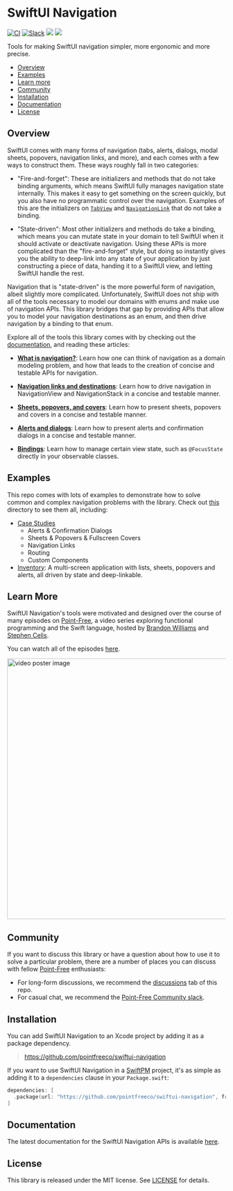 # SwiftUI Navigation

[![CI](https://github.com/pointfreeco/swiftui-navigation/actions/workflows/ci.yml/badge.svg)](https://github.com/pointfreeco/swiftui-navigation/actions/workflows/ci.yml)
[![Slack](https://img.shields.io/badge/slack-chat-informational.svg?label=Slack&logo=slack)](http://pointfree.co/slack-invite)
[![](https://img.shields.io/endpoint?url=https%3A%2F%2Fswiftpackageindex.com%2Fapi%2Fpackages%2Fpointfreeco%2Fswiftui-navigation%2Fbadge%3Ftype%3Dswift-versions)](https://swiftpackageindex.com/pointfreeco/swiftui-navigation)
[![](https://img.shields.io/endpoint?url=https%3A%2F%2Fswiftpackageindex.com%2Fapi%2Fpackages%2Fpointfreeco%2Fswiftui-navigation%2Fbadge%3Ftype%3Dplatforms)](https://swiftpackageindex.com/pointfreeco/swiftui-navigation)

Tools for making SwiftUI navigation simpler, more ergonomic and more precise.

  * [Overview](#overview)
  * [Examples](#examples)
  * [Learn more](#learn-more)
  * [Community](#community)
  * [Installation](#installation)
  * [Documentation](#documentation)
  * [License](#license)

## Overview

SwiftUI comes with many forms of navigation (tabs, alerts, dialogs, modal sheets, popovers, 
navigation links, and more), and each comes with a few ways to construct them. These ways roughly 
fall in two categories:

  * "Fire-and-forget": These are initializers and methods that do not take binding arguments, which 
  means SwiftUI fully manages navigation state internally. This makes it easy to get something on 
  the screen quickly, but you also have no programmatic control over the navigation. Examples of 
  this are the initializers on [`TabView`][TabView.init] and [`NavigationLink`][NavigationLink.init] 
  that do not take a binding.

  * "State-driven": Most other initializers and methods do take a binding, which means you can 
  mutate state in your domain to tell SwiftUI when it should activate or deactivate navigation. 
  Using these APIs is more complicated than the "fire-and-forget" style, but doing so instantly
  gives you the ability to deep-link into any state of your application by just constructing a 
  piece of data, handing it to a SwiftUI view, and letting SwiftUI handle the rest.

Navigation that is "state-driven" is the more powerful form of navigation, albeit slightly more 
complicated. Unfortunately, SwiftUI does not ship with all of the tools necessary to model our
domains with  enums and make use of navigation APIs. This library bridges that gap by providing APIs
that allow you to model your navigation destinations as an enum, and then drive navigation by a
binding to that enum.

Explore all of the tools this library comes with by checking out the [documentation][docs], and
reading these articles:

* **[What is navigation?](https://swiftpackageindex.com/pointfreeco/swiftui-navigation/main/documentation/swiftuinavigation/whatisnavigation)**:
  Learn how one can think of navigation as a domain modeling problem, and how that leads to the
  creation of concise and testable APIs for navigation.

* **[Navigation links and destinations](https://swiftpackageindex.com/pointfreeco/swiftui-navigation/main/documentation/swiftuinavigation/navigation)**:
  Learn how to drive navigation in NavigationView and NavigationStack in a concise and testable 
  manner.

* **[Sheets, popovers, and covers](https://swiftpackageindex.com/pointfreeco/swiftui-navigation/main/documentation/swiftuinavigation/sheetspopoverscovers)**:
  Learn how to present sheets, popovers and covers in a concise and testable manner.

* **[Alerts and dialogs](https://swiftpackageindex.com/pointfreeco/swiftui-navigation/main/documentation/swiftuinavigation/alertsdialogs)**:
  Learn how to present alerts and confirmation dialogs in a concise and testable manner.
  
* **[Bindings](https://swiftpackageindex.com/pointfreeco/swiftui-navigation/main/documentation/swiftuinavigation/bindings)**:
  Learn how to manage certain view state, such as `@FocusState` directly in your observable classes.
  
## Examples

This repo comes with lots of examples to demonstrate how to solve common and complex navigation 
problems with the library. Check out [this](./Examples) directory to see them all, including:

* [Case Studies](./Examples/CaseStudies)
  * Alerts & Confirmation Dialogs
  * Sheets & Popovers & Fullscreen Covers
  * Navigation Links
  * Routing
  * Custom Components
* [Inventory](./Examples/Inventory): A multi-screen application with lists, sheets, popovers and 
alerts, all driven by state and deep-linkable.

## Learn More

SwiftUI Navigation's tools were motivated and designed over the course of many episodes on
[Point-Free](https://www.pointfree.co), a video series exploring functional programming and the 
Swift language, hosted by [Brandon Williams](https://twitter.com/mbrandonw) and
[Stephen Celis](https://twitter.com/stephencelis).

You can watch all of the episodes [here](https://www.pointfree.co/collections/swiftui/navigation).

<a href="https://www.pointfree.co/collections/swiftui/navigation">
  <img alt="video poster image" src="https://d3rccdn33rt8ze.cloudfront.net/episodes/0211.jpeg" width="600">
</a>

## Community

If you want to discuss this library or have a question about how to use it to solve 
a particular problem, there are a number of places you can discuss with fellow 
[Point-Free](http://www.pointfree.co) enthusiasts:

  * For long-form discussions, we recommend the
    [discussions](http://github.com/pointfreeco/swiftui-navigation/discussions) tab of this repo.
  * For casual chat, we recommend the
    [Point-Free Community slack](http://pointfree.co/slack-invite).

## Installation

You can add SwiftUI Navigation to an Xcode project by adding it as a package dependency.

> https://github.com/pointfreeco/swiftui-navigation

If you want to use SwiftUI Navigation in a [SwiftPM](https://swift.org/package-manager/) project, 
it's as simple as adding it to a `dependencies` clause in your `Package.swift`:

``` swift
dependencies: [
  .package(url: "https://github.com/pointfreeco/swiftui-navigation", from: "1.0.0")
]
```

## Documentation

The latest documentation for the SwiftUI Navigation APIs is available
[here](https://swiftpackageindex.com/pointfreeco/swiftui-navigation/main/documentation/swiftuinavigation).

## License

This library is released under the MIT license. See [LICENSE](LICENSE) for details.

[NavigationLink.init]: https://developer.apple.com/documentation/swiftui/navigationlink/init(destination:label:)-27n7s
[TabView.init]: https://developer.apple.com/documentation/swiftui/tabview/init(content:)
[case-paths-gh]: https://github.com/pointfreeco/swift-case-paths
[what-is-article]: https://pointfreeco.github.io/swiftui-navigation/main/documentation/swiftuinavigation/whatisnavigation
[nav-links-dests-article]: https://pointfreeco.github.io/swiftui-navigation/main/documentation/swiftuinavigation/navigation
[sheets-popovers-covers-article]: https://pointfreeco.github.io/swiftui-navigation/main/documentation/swiftuinavigation/sheetspopoverscovers
[alerts-dialogs-article]: https://pointfreeco.github.io/swiftui-navigation/main/documentation/swiftuinavigation/alertsdialogs
[bindings]: https://pointfreeco.github.io/swiftui-navigation/main/documentation/swiftuinavigation/bindings
[docs]: https://pointfreeco.github.io/swiftui-navigation/main/documentation/swiftuinavigation/
